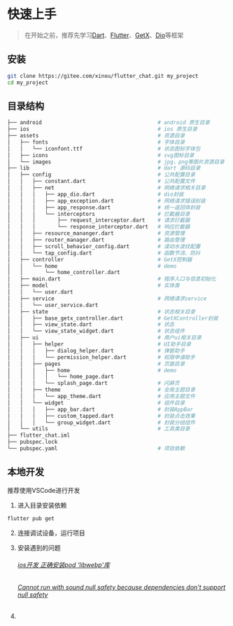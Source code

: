 # 快速上手

> 在开始之前，推荐先学习[Dart](https://dart.cn/guides)、[Flutter](https://flutter.cn/docs)、[GetX](https://pub.flutter-io.cn/packages/get)、[Dio](https://pub.flutter-io.cn/packages/dio)等框架

## 安装

```bash
git clone https://gitee.com/xinou/flutter_chat.git my_project
cd my_project
```

## 目录结构

```bash
├── android                                     # android 原生目录
├── ios                                         # ios 原生目录
├── assets                                      # 资源目录
│   ├── fonts                                   # 字体目录
│   │   └── iconfont.ttf                        # 状态图标字体包
│   ├── icons                                   # svg图标目录
│   └── images                                  # jpg、png等图片资源目录
├── lib                                         # dart 源码目录
│   ├── config                                  # 公共配置目录
│   │   ├── constant.dart                       # 公共配置文件
│   │   ├── net                                 # 网络请求相关目录
│   │   │   ├── app_dio.dart                    # dio封装
│   │   │   ├── app_exception.dart              # 网络请求错误封装
│   │   │   ├── app_response.dart               # 统一返回体封装
│   │   │   └── interceptors                    # 拦截器目录
│   │   │       ├── request_interceptor.dart    # 请求拦截器
│   │   │       └── response_interceptor.dart   # 响应拦截器
│   │   ├── resource_mananger.dart              # 资源管理
│   │   ├── router_manager.dart                 # 路由管理
│   │   ├── scroll_behavior_config.dart         # 滚动水波纹配置
│   │   └── tap_config.dart                     # 函数节流、防抖
│   ├── controller                              # GetX控制器
│   │   └── home                                # demo
│   │       └── home_controller.dart
│   ├── main.dart                               # 程序入口与信息初始化
│   ├── model                                   # 实体类
│   │   └── user.dart
│   ├── service                                 # 网络请求service
│   │   └── user_service.dart
│   ├── state                                   # 状态相关目录
│   │   ├── base_getx_controller.dart           # GetXController封装
│   │   ├── view_state.dart                     # 状态
│   │   └── view_state_widget.dart              # 状态组件
│   ├── ui                                      # 用户ui相关目录
│   │   ├── helper                              # UI助手目录
│   │   │   ├── dialog_helper.dart              # 弹窗助手
│   │   │   └── permission_helper.dart          # 权限申请助手
│   │   ├── pages                               # 页面目录
│   │   │   ├── home                            # demo
│   │   │   │   └── home_page.dart
│   │   │   └── splash_page.dart                # 闪屏页
│   │   ├── theme                               # 全局主题目录
│   │   │   └── app_theme.dart                  # 应用主题文件
│   │   └── widget                              # 组件目录
│   │   │   ├── app_bar.dart                    # 封装AppBar
│   │   │   ├── custom_tapped.dart              # 封装点击效果
│   │   │   └── group_widget.dart               # 封装分组组件
│   └── utils                                   # 工具类目录
├── flutter_chat.iml
├── pubspec.lock
└── pubspec.yaml                                # 项目依赖
```

## 本地开发
推荐使用VSCode进行开发

1. 进入目录安装依赖

```bash
flutter pub get
```

2. 连接调试设备，运行项目

3. 安装遇到的问题

   ###### [ios开发 正确安装pod 'libwebp'库](https://www.jianshu.com/p/1c8a4becc176)

   ###### [Cannot run with sound null safety because dependencies don't support null safety](https://stackoverflow.com/questions/64917744/cannot-run-with-sound-null-safety-because-dependencies-dont-support-null-safety)

4. 

